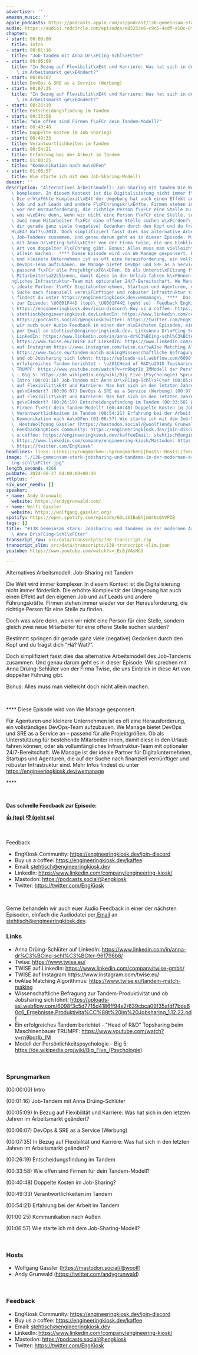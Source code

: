 ```yaml
---
advertiser: ''
amazon_music: ''
apple_podcasts: https://podcasts.apple.com/us/podcast/138-gemeinsam-stark-jobsharing-und-tandems-in-der-modernen/id1603082924?i=1000666735914&uo=4
audio: https://audio1.redcircle.com/episodes/a85233e6-c9c5-4cdf-a10c-0f099b253216/stream.mp3
chapter:
- start: 00:00:00
  title: Intro
- start: 00:01:16
  title: "Job-Tandem mit Anna Dr\xFCing-Schl\xFCter"
- start: 00:05:09
  title: "In Bezug auf Flexibilit\xE4t und Karriere: Was hat sich in den letzten Jahren\
    \ im Arbeitsmarkt ge\xE4ndert?"
- start: 00:06:07
  title: DevOps & SRE as a Service (Werbung)
- start: 00:07:35
  title: "In Bezug auf Flexibilit\xE4t und Karriere: Was hat sich in den letzten Jahren\
    \ im Arbeitsmarkt ge\xE4ndert?"
- start: 00:26:19
  title: Entscheidungsfindung im Tandem
- start: 00:33:58
  title: "Wie offen sind Firmen f\xFCr dein Tandem-Modell?"
- start: 00:40:48
  title: Doppelte Kosten im Job-Sharing?
- start: 00:49:33
  title: Verantwortlichkeiten im Tandem
- start: 00:54:21
  title: Erfahrung bei der Arbeit im Tandem
- start: 01:00:25
  title: "Kommunikation nach Au\xDFen"
- start: 01:06:57
  title: Wie starte ich mit dem Job-Sharing-Modell?
deezer: ''
description: "Alternatives Arbeitsmodell: Job-Sharing mit Tandem Die Welt wird immer\
  \ komplexer. In diesem Kontext ist die Digitalisierung nicht immer f\xF6rderlich.\
  \ Die erh\xF6hte Komplexit\xE4t der Umgebung hat auch einen Effekt auf den eigenen\
  \ Job und auf Leads und andere F\xFChrungskr\xE4fte. Firmen stehen immer wieder\
  \ vor der Herausforderung, die richtige Person f\xFCr eine Stelle zu finden. Doch\
  \ was w\xE4re denn, wenn wir nicht eine Person f\xFCr eine Stelle, sondern gleich\
  \ zwei neue Mitarbeiter f\xFCr eine offene Stelle suchen w\xFCrden?\_ Bestimmt springen\
  \ dir gerade ganz viele (negative) Gedanken durch den Kopf und du fragst dich \u201C\
  H\xE4? Wat?\u201D. Doch simplifiziert fasst dies das alternative Arbeitsmodell des\
  \ Job-Tandems zusammen. Und genau darum geht es in dieser Episode. Wir sprechen\
  \ mit Anna Dr\xFCing-Schl\xFCter von der Firma Twise, die uns Einblick in diese\
  \ Art von doppelter F\xFChrung gibt. Bonus: Alles muss man vielleicht doch nicht\
  \ allein machen.  **** Diese Episode wird von We Manage gesponsert. F\xFCr Agenturen\
  \ und kleinere Unternehmen ist es oft eine Herausforderung, ein vollst\xE4ndiges\
  \ DevOps-Team aufzubauen. We Manage bietet DevOps und SRE as a Service an \u2013\
  \ passend f\xFCr alle Projektgr\xF6\xDFen. Ob als Unterst\xFCtzung f\xFCr bestehende\
  \ Mitarbeiter\u22C5innen, damit diese in den Urlaub fahren k\xF6nnen, oder als vollumf\xE4\
  ngliches Infrastruktur-Team mit optionaler 24/7-Bereitschaft. We Manage ist der\
  \ ideale Partner f\xFCr Digitalunternehmen, Startups und Agenturen, die auf der\
  \ Suche nach finanziell vern\xFCnftiger und robuster Infrastruktur sind. Mehr Infos\
  \ findest du unter https://engineeringkiosk.dev/wemanage\_ ****  Das schnelle Feedback\
  \ zur Episode: \U0001F44D (top)\_\U0001F44E (geht so)  Feedback EngKiosk Community:\
  \ https://engineeringkiosk.dev/join-discord\_Buy us a coffee: https://engineeringkiosk.dev/kaffeeEmail:\
  \ stehtisch@engineeringkiosk.devLinkedIn: https://www.linkedin.com/company/engineering-kiosk/Mastodon:\
  \ https://podcasts.social/@engkioskTwitter: https://twitter.com/EngKiosk Gerne behandeln\
  \ wir auch euer Audio Feedback in einer der n\xE4chsten Episoden, einfach die Audiodatei\
  \ per Email an stehtisch@engineeringkiosk.dev. LinksAnna Dr\xFCing-Schl\xFCter auf\
  \ LinkedIn: https://www.linkedin.com/in/anna-dr%C3%BCing-schl%C3%BCter-961796b8/Twise:\
  \ https://www.twise.eu/TWISE auf LinkedIn: https://www.linkedin.com/company/twise-gmbh/TWISE\
  \ auf Instagram https://www.instagram.com/twise.eu/twAIse Matching Algorithmus:\
  \ https://www.twise.eu/tandem-match-makingWissenschaftliche Befragung zur Tandem-Produktivit\xE4\
  t und ob Jobsharing sich lohnt: https://uploads-ssl.webflow.com/6098f3c5d7715d4186ff94e2/639cbca09f35afdf7bde60c6_Ergebnisse.Produktivita%CC%88t%20im%20Jobsharing_1.12.22.pdfEin\
  \ erfolgreiches Tandem berichtet - \u201CHead of R&D\u201D Topsharing beim Maschinenbauer\
  \ TRUMPF: https://www.youtube.com/watch?v=rn9bqrIb_IMModell der Pers\xF6nlichkeitspsychologie\
  \ - Big 5: https://de.wikipedia.org/wiki/Big_Five_(Psychologie) Sprungmarken(00:00:00)\
  \ Intro (00:01:16) Job-Tandem mit Anna Dr\xFCing-Schl\xFCter (00:05:09) In Bezug\
  \ auf Flexibilit\xE4t und Karriere: Was hat sich in den letzten Jahren im Arbeitsmarkt\
  \ ge\xE4ndert? (00:06:07) DevOps & SRE as a Service (Werbung) (00:07:35) In Bezug\
  \ auf Flexibilit\xE4t und Karriere: Was hat sich in den letzten Jahren im Arbeitsmarkt\
  \ ge\xE4ndert? (00:26:19) Entscheidungsfindung im Tandem (00:33:58) Wie offen sind\
  \ Firmen f\xFCr dein Tandem-Modell? (00:40:48) Doppelte Kosten im Job-Sharing? (00:49:33)\
  \ Verantwortlichkeiten im Tandem (00:54:21) Erfahrung bei der Arbeit im Tandem (01:00:25)\
  \ Kommunikation nach Au\xDFen (01:06:57) Wie starte ich mit dem Job-Sharing-Modell?\
  \  HostsWolfgang Gassler (https://mastodon.social/@woolf)Andy Grunwald (https://twitter.com/andygrunwald)\
  \ FeedbackEngKiosk Community: https://engineeringkiosk.dev/join-discord\_Buy us\
  \ a coffee: https://engineeringkiosk.dev/kaffeeEmail: stehtisch@engineeringkiosk.devLinkedIn:\
  \ https://www.linkedin.com/company/engineering-kiosk/Mastodon: https://podcasts.social/@engkioskTwitter:\
  \ https://twitter.com/EngKiosk"
headlines: links::Links||sprungmarken::Sprungmarken||hosts::Hosts||feedback::Feedback
image: "./138-gemeinsam-stark-jobsharing-und-tandems-in-der-modernen-arbeitswelt-mit-anna-dr\xFC\
  ing-schl\xFCter.jpg"
length_second: 4266
pubDate: 2024-08-27 04:00:00+00:00
rtlplus: ''
six_user_needs: []
speaker:
- name: Andy Grunwald
  website: https://andygrunwald.com/
- name: Wolfi Gassler
  website: https://wolfgang.gassler.org/
spotify: https://open.spotify.com/episode/6DLiSIBaBhjmU4Ns0VVPZB
tags: []
title: "#138 Gemeinsam stark: Jobsharing und Tandems in der modernen Arbeitswelt mit\
  \ Anna Dr\xFCing-Schl\xFCter"
transcript_raw: src/data/transcripts/138-transcript.zip
transcript_slim: src/data/transcripts/138-transcript-slim.json
youtube: https://www.youtube.com/watch?v=_Ec6jVAsHdU

---
```

<p>Alternatives Arbeitsmodell: Job-Sharing mit Tandem</p><p>Die Welt wird immer komplexer. In diesem Kontext ist die Digitalisierung nicht immer förderlich. Die erhöhte Komplexität der Umgebung hat auch einen Effekt auf den eigenen Job und auf Leads und andere Führungskräfte. Firmen stehen immer wieder vor der Herausforderung, die richtige Person für eine Stelle zu finden.</p><p>Doch was wäre denn, wenn wir nicht eine Person für eine Stelle, sondern gleich zwei neue Mitarbeiter für eine offene Stelle suchen würden? </p><p>Bestimmt springen dir gerade ganz viele (negative) Gedanken durch den Kopf und du fragst dich “Hä? Wat?”.</p><p>Doch simplifiziert fasst dies das alternative Arbeitsmodell des Job-Tandems zusammen. Und genau darum geht es in dieser Episode. Wir sprechen mit Anna Drüing-Schlüter von der Firma Twise, die uns Einblick in diese Art von doppelter Führung gibt.</p><p>Bonus: Alles muss man vielleicht doch nicht allein machen.</p><p><br></p><p>**** Diese Episode wird von We Manage gesponsert.</p><p>Für Agenturen und kleinere Unternehmen ist es oft eine Herausforderung, ein vollständiges DevOps-Team aufzubauen. We Manage bietet DevOps und SRE as a Service an – passend für alle Projektgrößen. Ob als Unterstützung für bestehende Mitarbeiter⋅innen, damit diese in den Urlaub fahren können, oder als vollumfängliches Infrastruktur-Team mit optionaler 24/7-Bereitschaft. We Manage ist der ideale Partner für Digitalunternehmen, Startups und Agenturen, die auf der Suche nach finanziell vernünftiger und robuster Infrastruktur sind. Mehr Infos findest du unter <a href="https://engineeringkiosk.dev/wemanage">https://engineeringkiosk.dev/wemanage</a> </p><p>****</p><p><br></p><p><strong>Das schnelle Feedback zur Episode:</strong></p><p><a href="https://api.openpodcast.dev/feedback/138/upvote" rel="nofollow"><strong>👍 (top)</strong></a><strong> </strong><a href="https://api.openpodcast.dev/feedback/138/downvote" rel="nofollow"><strong>👎 (geht so)</strong></a></p><p><br></p><p>Feedback</p><ul><li>EngKiosk Community: <a href="https://engineeringkiosk.dev/join-discord">https://engineeringkiosk.dev/join-discord</a> </li><li>Buy us a coffee: <a href="https://engineeringkiosk.dev/kaffee">https://engineeringkiosk.dev/kaffee</a></li><li>Email: <a href="mailto:stehtisch@engineeringkiosk.dev" rel="nofollow">stehtisch@engineeringkiosk.dev</a></li><li>LinkedIn: <a href="https://www.linkedin.com/company/engineering-kiosk/" rel="nofollow">https://www.linkedin.com/company/engineering-kiosk/</a></li><li>Mastodon: <a href="https://podcasts.social/@engkiosk" rel="nofollow">https://podcasts.social/@engkiosk</a></li><li>Twitter: <a href="https://twitter.com/EngKiosk" rel="nofollow">https://twitter.com/EngKiosk</a></li></ul><p><br></p><p>Gerne behandeln wir auch euer Audio Feedback in einer der nächsten Episoden, einfach die Audiodatei per<a href="https://engineeringkiosk.dev/kontakt/"> Email</a> an <a href="mailto:stehtisch@engineeringkiosk.dev" rel="nofollow">stehtisch@engineeringkiosk.dev</a>.</p><h3 id="links">Links</h3><ul><li>Anna Drüing-Schlüter auf LinkedIn: <a href="https://www.linkedin.com/in/anna-dr%C3%BCing-schl%C3%BCter-961796b8/" rel="nofollow">https://www.linkedin.com/in/anna-dr%C3%BCing-schl%C3%BCter-961796b8/</a></li><li>Twise: <a href="https://www.twise.eu/" rel="nofollow">https://www.twise.eu/</a></li><li>TWISE auf LinkedIn: <a href="https://www.linkedin.com/company/twise-gmbh/" rel="nofollow">https://www.linkedin.com/company/twise-gmbh/</a></li><li>TWISE auf Instagram https://www.instagram.com/twise.eu/</li><li>twAIse Matching Algorithmus: <a href="https://www.twise.eu/tandem-match-making" rel="nofollow">https://www.twise.eu/tandem-match-making</a></li><li>Wissenschaftliche Befragung zur Tandem-Produktivität und ob Jobsharing sich lohnt: <a href="https://uploads-ssl.webflow.com/6098f3c5d7715d4186ff94e2/639cbca09f35afdf7bde60c6_Ergebnisse.Produktivita%CC%88t%20im%20Jobsharing_1.12.22.pdf" rel="nofollow">https://uploads-ssl.webflow.com/6098f3c5d7715d4186ff94e2/639cbca09f35afdf7bde60c6_Ergebnisse.Produktivita%CC%88t%20im%20Jobsharing_1.12.22.pdf</a></li><li>Ein erfolgreiches Tandem berichtet - “Head of R&amp;D” Topsharing beim Maschinenbauer TRUMPF: <a href="https://www.youtube.com/watch?v=rn9bqrIb_IM" rel="nofollow">https://www.youtube.com/watch?v=rn9bqrIb_IM</a></li><li>Modell der Persönlichkeitspsychologie - Big 5: <a href="https://de.wikipedia.org/wiki/Big_Five_(Psychologie)" rel="nofollow">https://de.wikipedia.org/wiki/Big_Five_(Psychologie)</a></li></ul><p><br></p><h3 id="sprungmarken">Sprungmarken</h3><p>(00:00:00) Intro</p><p>(00:01:16) Job-Tandem mit Anna Drüing-Schlüter</p><p>(00:05:09) In Bezug auf Flexibilität und Karriere: Was hat sich in den letzten Jahren im Arbeitsmarkt geändert?</p><p>(00:06:07) DevOps &amp; SRE as a Service (Werbung)</p><p>(00:07:35) In Bezug auf Flexibilität und Karriere: Was hat sich in den letzten Jahren im Arbeitsmarkt geändert?</p><p>(00:26:19) Entscheidungsfindung im Tandem</p><p>(00:33:58) Wie offen sind Firmen für dein Tandem-Modell?</p><p>(00:40:48) Doppelte Kosten im Job-Sharing?</p><p>(00:49:33) Verantwortlichkeiten im Tandem</p><p>(00:54:21) Erfahrung bei der Arbeit im Tandem</p><p>(01:00:25) Kommunikation nach Außen</p><p>(01:06:57) Wie starte ich mit dem Job-Sharing-Modell?</p><p><br></p><h3 id="hosts">Hosts</h3><ul><li>Wolfgang Gassler (<a href="https://mastodon.social/@woolf" rel="nofollow">https://mastodon.social/@woolf</a>)</li><li>Andy Grunwald (<a href="https://twitter.com/andygrunwald" rel="nofollow">https://twitter.com/andygrunwald</a>)</li></ul><p><br></p><h3 id="feedback">Feedback</h3><ul><li>EngKiosk Community: <a href="https://engineeringkiosk.dev/join-discord">https://engineeringkiosk.dev/join-discord</a> </li><li>Buy us a coffee: <a href="https://engineeringkiosk.dev/kaffee">https://engineeringkiosk.dev/kaffee</a></li><li>Email: <a href="mailto:stehtisch@engineeringkiosk.dev" rel="nofollow">stehtisch@engineeringkiosk.dev</a></li><li>LinkedIn: <a href="https://www.linkedin.com/company/engineering-kiosk/" rel="nofollow">https://www.linkedin.com/company/engineering-kiosk/</a></li><li>Mastodon: <a href="https://podcasts.social/@engkiosk" rel="nofollow">https://podcasts.social/@engkiosk</a></li><li>Twitter: <a href="https://twitter.com/EngKiosk" rel="nofollow">https://twitter.com/EngKiosk</a></li></ul>